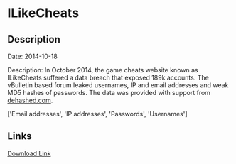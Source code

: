 # ILikeCheats

## Description

Date: 2014-10-18

Description:
In October 2014, the game cheats website known as ILikeCheats suffered a data breach that exposed 189k accounts. The vBulletin based forum leaked usernames, IP and email addresses and weak MD5 hashes of passwords. The data was provided with support from <a href="https://dehashed.com/" target="_blank" rel="noopener">dehashed.com</a>.


['Email addresses', 'IP addresses', 'Passwords', 'Usernames']

## Links

[Download Link](https://link-to.net/1229997/702.9227476804742/dynamic/?r=aHR0cHM6Ly93d3cubWVkaWFmaXJlLmNvbS92aWV3LzB5Njd4UExuTzNPQmtZVi9pbGlrZWNoZWF0cy5uZXQvZmlsZQ==)